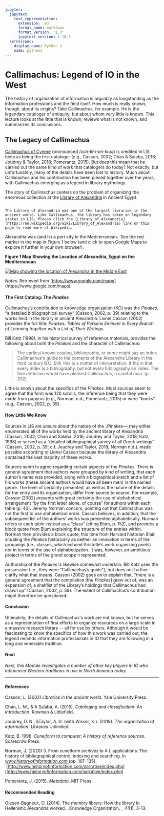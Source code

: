 ```yaml
---
jupyter:
  jupytext:
    text_representation:
      extension: .md
      format_name: markdown
      format_version: '1.3'
      jupytext_version: 1.10.2
  kernelspec:
    display_name: Python 3
    name: python3
---
```


<!-- #region id="lfiIm25EdZpB" -->
# Callimachus: Legend of IO in the West

The history of organization of information is arguably as longstanding as the information professions and the field itself. How much is really known, though, about its origins? Take Callimachus, for example. He is the legendary cataloger of antiquity, but about whom very little is known. This lecture looks at the little that is known, reviews what is not known, and summarizes its conclusions. 
## The Legacy of Callimachus

[Callimachus of Cyrene](https://en.wikipedia.org/wiki/Callimachus) (pronounced /cuh-lim-uh-kus/) is credited in LIS texts as being the first cataloger (e.g., Casson, 2002; Chan & Salaba, 2016; Joudrey & Taylor, 2018; Pomerantz, 2015). But does this mean that he carried out the same kind of work that catalogers do today? Not exactly, but unfortunately, many of the details have been lost to history. Much about Callimachus and his contribution has been pieced together over the years, with Callimachus emerging as a legend in library mythology.

The story of Callimachus centers on the problem of organizing the enormous collection at the [Library of Alexandria](https://en.wikipedia.org/wiki/Library_of_Alexandria) in Ancient Egypt. 

```{admonitation}The Library of Alexandria

The Library of Alexandria was one of the largest libraries in the ancient world. Like Callimachus, the library has taken on legendary status in LIS. Please click the [Library of Alexandria](https://en.wikipedia.org/wiki/Library_of_Alexandria) link on this page to read more at Wikipedia.
```

Alexandria was (and is) a port city in the Mediterranean.  See the red marker in the map in Figure 1 below (and click to open Google Maps to explore it further in your own browser).

**Figure 1 Map Showing the Location of Alexandria, Egypt on the Mediterranean**

[![Map showing the location of Alexandria in the Middle East](https://missouri.instructure.com/courses/49361/files/8633212/preview)](https://www.google.com/maps/place/Alexandria,+Alexandria+Governorate,+Egypt/@39.90095,17.5610548,5.3z/data=!4m5!3m4!1s0x14f5c49126710fd3:0xb4e0cda629ee6bb9!8m2!3d31.2000924!4d29.9187387)

_Notes._ Retrieved from [https://www.google.com/maps](https://www.google.com/maps) 

#### The First Catalog: The _Pinakes_

Callimachus’s contribution to knowledge organization (KO) was the [_Pinakes_](https://en.wikipedia.org/wiki/Pinakes), “a detailed bibliographical survey” (Casson, 2002, p. 39) relating to the works held in the library in ancient Alexandria. Lionel Casson (2002) provides the full title: _Pinakes:_ _Tables of Persons Eminent in Every Branch of Learning together with a List of Their Writings_.

Bill Katz (1998), in his historical survey of reference materials, provides the following about both the _Pinakes_ and the character of Callimachus:

> The earliest known catalog, bibliography, or some might say an index Callimachus's guide to the contents of the Alexandria Library in the third century B.C. Still, this is a matter of interpretation. It fits in that every index is a bibliography, but not every bibliography an index. The fine definition would have pleased Callimachus, a careful man. (p. 332)

Little is known about the specifics of the _Pinakes._ Most sources seem to agree that the form was 120 scrolls, the inference being that they were made from papyrus (e.g., Norman, n.d.; Pomerantz, 2015) or were “books” (e.g., Casson, 2002, p. 39). 

#### How Little We Know

Sources in LIS are unsure about the nature of the _Pinakes—_they either enumerated all of the works held by the ancient library of Alexandria (Casson, 2002; Chan and Salaba, 2016; Joudrey and Taylor, 2018; Katz, 1998) or served as a “detailed bibliographical survey of all Greek writings” (Casson, 2002, p. 39; c.f. Joudrey and Taylor, 2018; Norman n.d.), made possible according to Lionel Casson because the library of Alexandria contained the vast majority of these works.

Sources seem to agree regarding certain aspects of the _Pinakes._ There is general agreement that authors were grouped by kind of writing, that each author’s name was provided, along with a biographical sketch and a list of his works (these ancient authors would have all been men) in the named genre. The level of certainty presented, as well as the nature of the details for the entry and its organization, differ from source to source. For example, Casson (2002) presents with great certainty the use of alphabetical arrangement “by the first letter alone, of course” for authors within each table (p. 40). Jeremy Norman concurs, pointing out that Callimachus was not the first to use alphabetical order. Casson believes, in addition, that the subsequent list of the authors’ works was presented alphabetically. Norman refers to each table instead as a “class” (citing Blum, p. 152), and provides a block quote from Blum explaining the structure of the entries within. Norman then provides a block quote, this time from Harvard historian Blair, situating the _Pinakes_ historically as neither an innovation in terms of the groupings (i.e., classes, which echoed Aristotle’s work organizing poets) nor in terms of the use of alphabetization. It was, however, an ambitious project in terms of the grand scope it represented.

Authorship of the _Pinakes_ is likewise somewhat uncertain. Bill Katz uses the possessive (i.e., they were “Callimachus’s guide”), but does not further clarify what that means. Casson (2002) goes on to explain that, “there is a general agreement that the compilation \[the _Pinakes_\] grew out of, was an expansion of, a shelflist of the Library’s holdings that Callimachus had drawn up” (Casson, 2002, p. 39). The extent of Callimachus’s contribution might therefore be questioned.

#### Conclusion

Ultimately, the details of Callimachus's work are not known, but he serves as a representation of first efforts to organize resources on a large scale in a massive research library -- all for use by others. Although it would be fascinating to know the specifics of how this work was carried out, the legend reminds information professionals in IO that they are following in a long and venerable tradition.

#### **Next**

_Next, this Module investigates a number of other key players in IO who influenced Western traditions in use in North America today._

* * *

#### References

Casson, L. (2002) _Libraries in the ancient world_. Yale University Press.

Chan, L. M., & A Salaba, A. (2015). _Cataloging and classification: An introduction_. Rowman & Littlefield.

Joudrey, D. N., &Taylor, A. G. (with Wisser, K.). (2018). _The organization of information_. Libraries Unlimited.

Katz, B. 1998. _Cuneiform to computer: A history of reference sources_. Scarecrow Press. 

Norman, J. (2020) 3. From cuneiform archives to A.I. applications: The history of bibliographical control, indexing and searching. In _[www.historyofinformation.com ](http://www.historyofinformation.com)_(pp. 107–135).  [http://www.historyofinformation.com/narrative/index.php](http://www.historyofinformation.com/narrative/index.php)

Pomerantz, J. (2015). _Metadata_. MIT Press.

#### Recommended Reading

Olesen-Bagneux, O. (2014). The memory library: How the library in Hellenistic Alexandria worked, _Knowledge Organization, _ _41_(1), 3–13.
<!-- #endregion -->

```python id="xseKd-pLdPSx"

```
